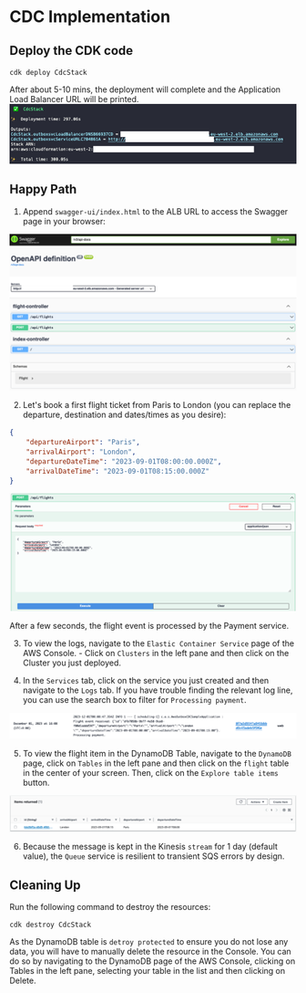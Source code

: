 # CDC Implementation

## Deploy the CDK code

```shell
cdk deploy CdcStack
```
After about 5-10 mins, the deployment will complete and the Application Load Balancer URL will be printed. 
![StackOutput](../img/cdc-stack-output.png)

## Happy Path

1. Append `swagger-ui/index.html` to the ALB URL to access the Swagger page in your browser:

![SwaggerPage](../img/cdc-swagger-page.png)

2. Let's book a first flight ticket from Paris to London (you can replace the departure, destination and dates/times as you desire):
```json
{
    "departureAirport": "Paris",
    "arrivalAirport": "London",
    "departureDateTime": "2023-09-01T08:00:00.000Z",
    "arrivalDateTime": "2023-09-01T08:15:00.000Z"
}
```
![FirstFlight](../img/cdc-first-flight.png)

After a few seconds, the flight event is processed by the Payment service.

3. To view the logs, navigate to the `Elastic Container Service` page of the AWS Console. - Click on `Clusters` in the left pane and then click on the Cluster you just deployed.

4. In the `Services` tab, click on the service you just created and then navigate to the `Logs` tab. If you have trouble finding the relevant log line, you can use the search box to filter for `Processing payment`.

![FlightProcessed](../img/cdc-first-flight-processed.png)

5. To view the flight item in the DynamoDB Table, navigate to the `DynamoDB` page, click on `Tables` in the left pane and then click on the `flight` table in the center of your screen. Then, click on the `Explore table items` button.

![FlightinDDB](../img/cdc-first-flight-in-db.png) 

6. Because the message is kept in the Kinesis `stream` for 1 day (default value), the `Queue` service is resilient to transient SQS errors by design.

## Cleaning Up

Run the following command to destroy the resources:

```shell
cdk destroy CdcStack
```

As the DynamoDB table is `detroy protected` to ensure you do not lose any data, you will have to manually delete the resource in the Console. You can do so by navigating to the DynamoDB page of the AWS Console, clicking on Tables in the left pane, selecting your table in the list and then clicking on Delete.

